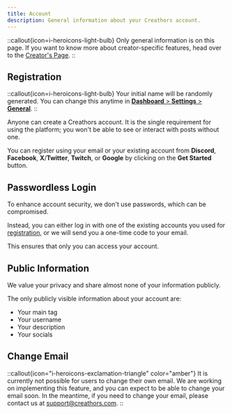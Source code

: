 ```yaml
---
title: Account
description: General information about your Creathors account.
---
```


::callout{icon=i-heroicons-light-bulb}
Only general information is on this page. If you want to know more about creator-specific features, head over to the [Creator's Page](/creators/account).
::

## Registration
::callout{icon=i-heroicons-light-bulb}
Your initial name will be randomly generated. You can change this anytime in [**Dashboard** > **Settings** > **General**](https://dashboard.creathors.com/settings).
::

Anyone can create a Creathors account. It is the single requirement for using the platform; you won't be able to see or interact with posts without one.

You can register using your email or your existing account from **Discord**, **Facebook**, **X**/**Twitter**, **Twitch**, or **Google** by clicking on the **Get Started** button.

## Passwordless Login
To enhance account security, we don't use passwords, which can be compromised.

Instead, you can either log in with one of the existing accounts you used for [registration](#registration), or we will send you a one-time code to your email.

This ensures that only you can access your account.

## Public Information
We value your privacy and share almost none of your information publicly.

The only publicly visible information about your account are:
- Your main tag
- Your username
- Your description
- Your socials

## Change Email
::callout{icon="i-heroicons-exclamation-triangle" color="amber"}
It is currently not possible for users to change their own email.
We are working on implementing this feature, and you can expect to be able to change your email soon.
In the meantime, if you need to change your email, please contact us at support@creathors.com.
::

